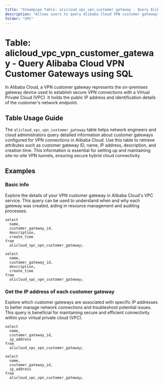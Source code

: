 ```yaml
---
title: "Steampipe Table: alicloud_vpc_vpn_customer_gateway - Query Alibaba Cloud VPN Customer Gateways using SQL"
description: "Allows users to query Alibaba Cloud VPN customer gateways, including gateway ID, name, IP address, and creation time."
folder: "VPC"
---
```


# Table: alicloud_vpc_vpn_customer_gateway - Query Alibaba Cloud VPN Customer Gateways using SQL

In Alibaba Cloud, a VPN customer gateway represents the on-premises gateway device used to establish secure VPN connections with a Virtual Private Cloud (VPC). It holds the public IP address and identification details of the customer's network endpoint.

## Table Usage Guide

The `alicloud_vpc_vpn_customer_gateway` table helps network engineers and cloud administrators query detailed information about customer gateways configured for VPN connections in Alibaba Cloud. Use this table to retrieve attributes such as customer gateway ID, name, IP address, description, and creation time. This information is essential for setting up and maintaining site-to-site VPN tunnels, ensuring secure hybrid cloud connectivity.

## Examples

### Basic info
Explore the details of your VPN customer gateway in Alibaba Cloud's VPC service. This query can be used to understand when and why each gateway was created, aiding in resource management and auditing processes.

```sql+postgres
select
  name,
  customer_gateway_id,
  description,
  create_time
from
  alicloud_vpc_vpn_customer_gateway;
```

```sql+sqlite
select
  name,
  customer_gateway_id,
  description,
  create_time
from
  alicloud_vpc_vpn_customer_gateway;
```

### Get the IP address of each customer gateway
Explore which customer gateways are associated with specific IP addresses to better manage network connections and troubleshoot potential issues. This query is beneficial for maintaining secure and efficient connectivity within your virtual private cloud (VPC).

```sql+postgres
select
  name,
  customer_gateway_id,
  ip_address
from
  alicloud_vpc_vpn_customer_gateway;
```

```sql+sqlite
select
  name,
  customer_gateway_id,
  ip_address
from
  alicloud_vpc_vpn_customer_gateway;
```